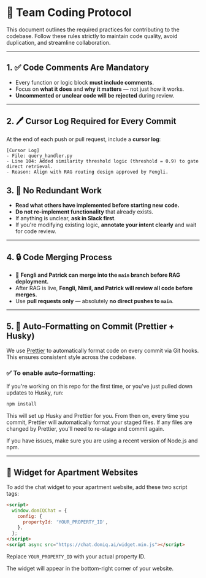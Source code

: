 # 🔧 Team Coding Protocol

This document outlines the required practices for contributing to the codebase. Follow these rules strictly to maintain code quality, avoid duplication, and streamline collaboration.

---

## 1. ✅ Code Comments Are Mandatory

- Every function or logic block **must include comments**.
- Focus on **what it does** and **why it matters** — not just how it works.
- **Uncommented or unclear code will be rejected** during review.

---

## 2. 🖊️ Cursor Log Required for Every Commit

At the end of each push or pull request, include a **cursor log**:

```plaintext
[Cursor Log]
- File: query_handler.py
- Line 104: Added similarity threshold logic (threshold = 0.9) to gate direct retrieval.
- Reason: Align with RAG routing design approved by Fengli.
```

## 3. 🚫 No Redundant Work

- **Read what others have implemented before starting new code.**
- **Do not re-implement functionality** that already exists.
- If anything is unclear, **ask in Slack first**.
- If you're modifying existing logic, **annotate your intent clearly** and wait for code review.

---

## 4. 🔒 Code Merging Process

- 🔐 **Fengli and Patrick can merge into the `main` branch before RAG deployment.**
- After RAG is live, **Fengli, Nimil, and Patrick will review all code before merges.**
- Use **pull requests only** — absolutely **no direct pushes to `main`**.

---

## 5. 🧼 Auto-Formatting on Commit (Prettier + Husky)

We use [Prettier](https://prettier.io/) to automatically format code on every commit via Git hooks. This ensures consistent style across the codebase.

### ✅ To enable auto-formatting:

If you're working on this repo for the first time, or you've just pulled down updates to Husky, run:

```bash
npm install
```

This will set up Husky and Prettier for you. From then on, every time you commit, Prettier will automatically format your staged files. If any files are changed by Prettier, you'll need to re-stage and commit again.

If you have issues, make sure you are using a recent version of Node.js and npm.

---

## 🚀 Widget for Apartment Websites

To add the chat widget to your apartment website, add these two script tags:

```html
<script>
  window.domIQChat = {
    config: {
      propertyId: 'YOUR_PROPERTY_ID',
    },
  };
</script>
<script async src="https://chat.domiq.ai/widget.min.js"></script>
```

Replace `YOUR_PROPERTY_ID` with your actual property ID.

The widget will appear in the bottom-right corner of your website.
